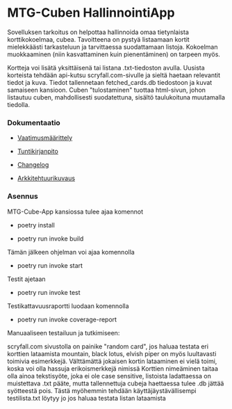 # MTG-Cuben HallinnointiApp

Sovelluksen tarkoitus on helpottaa hallinnoida omaa tietynlaista korttikokoelmaa, cubea. Tavoitteena on pystyä listaamaan kortit mielekkäästi tarkasteluun ja tarvittaessa suodattamaan listoja. Kokoelman muokkaaminen (niin kasvattaminen kuin pienentäminen) on tarpeen myös.

Kortteja voi lisätä yksittäisenä tai listana .txt-tiedoston avulla. Uusista korteista tehdään api-kutsu scryfall.com-sivulle ja sieltä haetaan relevantit tiedot ja kuva. Tiedot tallennetaan fetched_cards.db tiedostoon ja kuvat samaiseen kansioon. Cuben "tulostaminen" tuottaa html-sivun, johon listautuu cuben, mahdollisesti suodatettuna, sisältö taulukoituna muutamalla tiedolla.

### Dokumentaatio

 - [Vaatimusmäärittely](https://github.com/EeroAnt/ot-harjoitusty-/blob/main/MTG-Cube-App/dokumentaatio/vaatimusmaarittely.md)

 - [Tuntikirjanpito](https://github.com/EeroAnt/ot-harjoitusty-/blob/main/MTG-Cube-App/dokumentaatio/tuntikirjanpito.md)

 - [Changelog](https://github.com/EeroAnt/ot-harjoitusty-/blob/main/MTG-Cube-App/dokumentaatio/changelog.md)

 - [Arkkitehtuurikuvaus](https://github.com/EeroAnt/ot-harjoitusty-/blob/main/MTG-Cube-App/dokumentaatio/arkkitehtuuri.md)

### Asennus

MTG-Cube-App kansiossa tulee ajaa komennot

 - poetry install

 - poetry run invoke build

Tämän jälkeen ohjelman voi ajaa komennolla

 - poetry run invoke start

Testit ajetaan

 - poetry run invoke test

Testikattavuusraportti luodaan komennolla

 - poetry run invoke coverage-report


Manuaaliseen testailuun ja tutkimiseen:

scryfall.com sivustolla on painike "random card", jos haluaa testata eri korttien lataamista
mountain, black lotus, elvish piper on myös luultavasti toimivia esimerkkejä. Välttämättä jokaisen kortin lataaminen ei vielä toimi, koska voi olla hassuja erikoismerkkejä nimissä
Korttien nimeäminen taitaa olla ainoa tekstisyöte, joka ei ole case sensitive, listoista ladattaessa on muistettava .txt pääte, mutta tallennettuja cubeja haettaessa tulee .db jättää syötteestä pois. Tästä myöhemmin tehdään käyttäjäystävällisempi
testilista.txt löytyy jo jos haluaa testata listan lataamista
